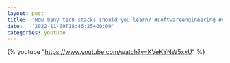 ```yaml
---
layout: post
title:  'How many tech stacks should you learn? #softwareengineering #coding'
date:   '2022-11-09T18:46:25+00:00'
categories: youtube
---
```

{% youtube  "https://www.youtube.com/watch?v=KVeKYNW5xvU" %}
<br />

